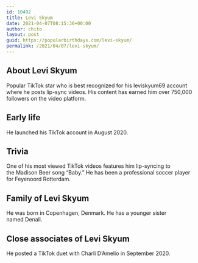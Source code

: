 ```yaml
---
id: 10492
title: Levi Skyum
date: 2021-04-07T08:15:36+00:00
author: chito
layout: post
guid: https://popularbirthdays.com/levi-skyum/
permalink: /2021/04/07/levi-skyum/
---
```

<!--Content-->


          
          
## About Levi Skyum



  Popular TikTok star who is best recognized for his leviskyum69 account where he posts lip-sync videos. His content has earned him over 750,000 followers on the video platform. 

                
                
## Early life



  He launched his TikTok account in August 2020. 

                
                
## Trivia



  One of his most viewed TikTok videos features him lip-syncing to the Madison Beer song &#8220;Baby.&#8221; He has been a professional soccer player for Feyenoord Rotterdam.

                
                
## Family of Levi Skyum



  He was born in Copenhagen, Denmark. He has a younger sister named Denali.

                
                
## Close associates of Levi Skyum



  He posted a TikTok duet with Charli D&#8217;Amelio in September 2020.

          
          